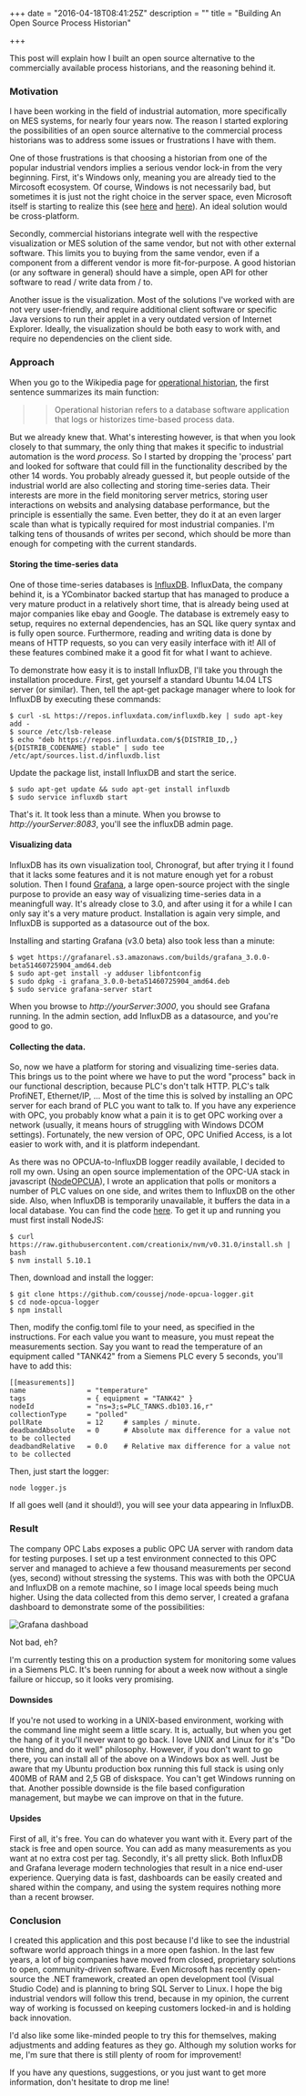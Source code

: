 +++
date = "2016-04-18T08:41:25Z"
description = ""
title = "Building An Open Source Process Historian"

+++

This post will explain how I built an open source alternative to the commercially available process historians, and the reasoning behind it.

### Motivation
I have been working in the field of industrial automation, more specifically on MES systems, for nearly four years now. The reason I started exploring the possibilities of an open source alternative to the commercial process historians was to address some issues or frustrations I have with them.

One of those frustrations is that choosing a historian from one of the popular industrial vendors implies a serious vendor lock-in from the very beginning. First, it's Windows only, meaning you are already tied to the Mircosoft ecosystem. Of course, Windows is not necessarily bad, but sometimes it is just not the right choice in the server space, even Microsoft itself is starting to realize this (see [here](http://blogs.microsoft.com/blog/2016/03/07/announcing-sql-server-on-linux/) and [here](https://blogs.windows.com/buildingapps/2016/03/30/run-bash-on-ubuntu-on-windows/)). An ideal solution would be cross-platform. 

Secondly, commercial historians integrate well with the respective visualization or MES solution of the same vendor, but not with other external software. This limits you to buying from the same vendor, even if a component from a different vendor is more fit-for-purpose. A good historian (or any software in general) should have a simple, open API for other software to read / write data from / to.

Another issue is the visualization. Most of the solutions I've worked with are not very user-friendly, and require additional client software or specific Java versions to run their applet in a very outdated version of Internet Explorer. Ideally, the visualization should be both easy to work with, and require no dependencies on the client side.

### Approach
When you go to the Wikipedia page for [operational historian](https://en.wikipedia.org/wiki/Operational_historian), the first sentence summarizes its main function:

>> Operational historian refers to a database software application that logs or historizes time-based process data.

But we already knew that. What's interesting however, is that when you look closely to that summary, the only thing that makes it specific to industrial automation is the word *process*. So I started by dropping the 'process' part and looked for software that could fill in the functionality described by the other 14 words. You probably already guessed it, but people outside of the industrial world are also collecting and storing time-series data. Their interests are more in the field monitoring server metrics, storing user interactions on websits and analysing database performance, but the principle is essentially the same. Even better, they do it at an even larger scale than what is typically required for most industrial companies. I'm talking tens of thousands of writes per second, which should be more than enough for competing with the current standards.

#### Storing the time-series data

One of those time-series databases is [InfluxDB](https://influxdata.com/). InfluxData, the company behind it, is a YCombinator backed startup that has managed to produce a very mature product in a relatively short time, that is already being used at major companies like ebay and Google. The database is extremely easy to setup, requires no external dependencies, has an SQL like query syntax and is fully open source. Furthermore, reading and writing data is done by means of HTTP requests, so you can very easily interface with it! All of these features combined make it a good fit for what I want to achieve. 

To demonstrate how easy it is to install InfluxDB, I'll take you through the installation procedure. First, get yourself a standard Ubuntu 14.04 LTS server (or similar). Then, tell the apt-get package manager where to look for InfluxDB by executing these commands:
```
$ curl -sL https://repos.influxdata.com/influxdb.key | sudo apt-key add -
$ source /etc/lsb-release
$ echo "deb https://repos.influxdata.com/${DISTRIB_ID,,} ${DISTRIB_CODENAME} stable" | sudo tee /etc/apt/sources.list.d/influxdb.list
```
Update the package list, install InfluxDB and start the serice.
```
$ sudo apt-get update && sudo apt-get install influxdb
$ sudo service influxdb start
```

That's it. It took less than a minute. When you browse to *http://yourServer:8083*, you'll see the influxDB admin page. 

#### Visualizing data

InfluxDB has its own visualization tool, Chronograf, but after trying it I found that it lacks some features and it is not mature enough yet for a robust solution. Then I found [Grafana](http://grafana.org/), a large open-source project with the single purpose to provide an easy way of visualizing time-series data in a meaningfull way. It's already close to 3.0, and after using it for a while I can only say it's a very mature product. Installation is again very simple, and InfluxDB is supported as a datasource out of the box.

Installing and starting Grafana (v3.0 beta) also took less than a minute:

```
$ wget https://grafanarel.s3.amazonaws.com/builds/grafana_3.0.0-beta51460725904_amd64.deb
$ sudo apt-get install -y adduser libfontconfig
$ sudo dpkg -i grafana_3.0.0-beta51460725904_amd64.deb
$ sudo service grafana-server start
```

When you browse to *http://yourServer:3000*, you should see Grafana running. In the admin section, add InfluxDB as a datasource, and you're good to go.


#### Collecting the data.

So, now we have a platform for storing and visualizing time-series data. This brings us to the point where we have to put the word "process" back in our functional description, because PLC's don't talk HTTP. PLC's talk ProfiNET, Ethernet/IP, ... Most of the time this is solved by installing an OPC server for each brand of PLC you want to talk to. If you have any experience with OPC, you probably know what a pain it is to get OPC working over a network (usually, it means hours of struggling with Windows DCOM settings). Fortunately, the new version of OPC, OPC Unified Access, is a lot easier to work with, and it is platform independant. 

As there was no OPCUA-to-InfluxDB logger readily available, I decided to roll my own. Using an open source implementation of the OPC-UA stack in javascript ([NodeOPCUA](http://node-opcua.github.io/)), I wrote an application that polls or monitors a number of PLC values on one side, and writes them to InfluxDB on the other side. Also, when InfluxDB is temporarily unavailable, it buffers the data in a local database. You can find the code [here](https://github.com/coussej/node-opcua-logger). To get it up and running you must first install NodeJS:

```
$ curl https://raw.githubusercontent.com/creationix/nvm/v0.31.0/install.sh | bash
$ nvm install 5.10.1
```

Then, download and install the logger:

```
$ git clone https://github.com/coussej/node-opcua-logger.git
$ cd node-opcua-logger
$ npm install
```

Then, modify the config.toml file to your need, as specified in the instructions. For each value you want to measure, you must repeat the measurements section. Say you want to read the temperature of an equipment called "TANK42" from a Siemens PLC every 5 seconds, you'll have to add this:

```
[[measurements]]
name               = "temperature"
tags               = { equipment = "TANK42" }
nodeId             = "ns=3;s=PLC_TANKS.db103.16,r"
collectionType     = "polled"
pollRate           = 12     # samples / minute.
deadbandAbsolute   = 0      # Absolute max difference for a value not to be collected
deadbandRelative   = 0.0    # Relative max difference for a value not to be collected
```
Then, just start the logger:

```
node logger.js
```

If all goes well (and it should!), you will see your data appearing in InfluxDB.

### Result

The company OPC Labs exposes a public OPC UA server with random data for testing purposes. I set up a test environment connected to this OPC server and managed to achieve a few thousand measurements per second (yes, second) without stressing the systems. This was with both the OPCUA and InfluxDB on a remote machine, so I image local speeds being much higher. Using the data collected from this demo server, I created a grafana dashboard to demonstrate some of the possibilities:

![Grafana dashboad](../../../../img/2016/0417_BuildingAnOpenSourceProcessHistorian/grafana.png)

Not bad, eh?

I'm currently testing this on a production system for monitoring some values in a Siemens PLC. It's been running for about a week now without a single failure or hiccup, so it looks very promising.

#### Downsides
If you're not used to working in a UNIX-based environment, working with the command line might seem a little scary. It is, actually, but when you get the hang of it you'll never want to go back. I love UNIX and Linux for it's "Do one thing, and do it well" philosophy. However, if you don't want to go there, you can install all of the above on a Windows box as well. Just be aware that my Ubuntu production box running this full stack is using only 400MB of RAM and 2,5 GB of diskspace. You can't get Windows running on that. Another possible downside is the file based configuration management, but maybe we can improve on that in the future.

#### Upsides
First of all, it's free. You can do whatever you want with it. Every part of the stack is free and open source. You can add as many measurements as you want at no extra cost per tag. Secondly, it's all pretty slick. Both InfluxDB and Grafana leverage modern technologies that result in a nice end-user experience. Querying data is fast, dashboards can be easily created and shared within the company, and using the system requires nothing more than a recent browser.

### Conclusion
I created this application and this post because I'd like to see the industrial software world approach things in a more open fashion. In the last few years, a lot of big companies have moved from closed, proprietary solutions to open, community-driven software. Even Microsoft has recently open-source the .NET framework, created an open development tool (Visual Studio Code) and is planning to bring SQL Server to Linux. I hope the big industrial vendors will follow this trend, because in my opinion, the current way of working is focussed on keeping customers locked-in and is holding back innovation.

I'd also like some like-minded people to try this for themselves, making adjustments and adding features as they go. Although my solution works for me, I'm sure that there is still plenty of room for improvement!

If you have any questions, suggestions, or you just want to get more information, don't hesitate to drop me line!

